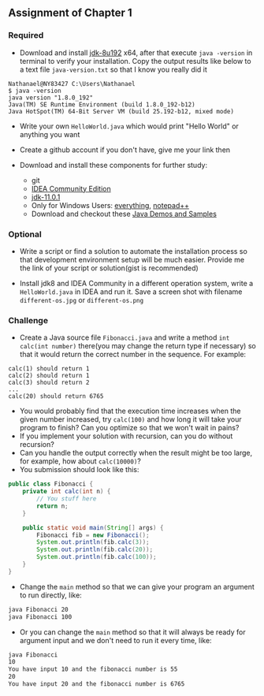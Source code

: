 ## Assignment of Chapter 1

### Required
* Download and install [jdk-8u192](https://www.oracle.com/technetwork/java/javase/downloads/jdk8-downloads-2133151.html) x64,
after that execute `java -version` in terminal to verify your installation.
Copy the output results like below to a text file `java-version.txt` so that I know you really did it
```
Nathanael@NY83427 C:\Users\Nathanael
$ java -version
java version "1.8.0_192"
Java(TM) SE Runtime Environment (build 1.8.0_192-b12)
Java HotSpot(TM) 64-Bit Server VM (build 25.192-b12, mixed mode)
```

* Write your own `HelloWorld.java` which would print "Hello World" or anything you want

* Create a github account if you don't have, give me your link then

* Download and install these components for further study:  
  + git
  + [IDEA Community Edition](https://www.jetbrains.com/idea/download/#section=windows)
  + [jdk-11.0.1](https://www.oracle.com/technetwork/java/javase/downloads/jdk11-downloads-5066655.html)
  + Only for Windows Users: [everything](https://www.voidtools.com/), [notepad++](https://notepad-plus-plus.org/)
  + Download and checkout these [Java Demos and Samples](https://www.oracle.com/technetwork/java/javase/downloads/jdk8-downloads-2133151.html)

### Optional
* Write a script or find a solution to automate the installation process so that development environment
setup will be much easier. Provide me the link of your script or solution(gist is recommended)

* Install jdk8 and IDEA Community in a different operation system, write a `HelloWorld.java` in IDEA and run it.
Save a screen shot with filename `different-os.jpg` or `different-os.png`

### Challenge
* Create a Java source file `Fibonacci.java` and write a method `int calc(int number)` there(you may
change the return type if necessary) so that it would return the correct number in the sequence. For example:
```
calc(1) should return 1
calc(2) should return 1
calc(3) should return 2
...
calc(20) should return 6765
```
* You would probably find that the execution time increases when the given number increased, try `calc(100)` and how long it will
take your program to finish? Can you optimize so that we won't wait in pains?
* If you implement your solution with recursion, can you do without recursion?
* Can you handle the output correctly when the result might be too large, for example, how about `calc(10000)`?
* You submission should look like this:
```java
public class Fibonacci {
    private int calc(int n) {
        // You stuff here
        return n;
    }

    public static void main(String[] args) {
        Fibonacci fib = new Fibonacci();
        System.out.println(fib.calc(3));
        System.out.println(fib.calc(20));
        System.out.println(fib.calc(100));
    }
}
```
* Change the `main` method so that we can give your program an argument to run directly, like:
```cmd
java Fibonacci 20
java Fibonacci 100
```
* Or you can change the `main` method so that it will always be ready for argument input and we don't need to run it every time, like:
```cmd
java Fibonacci
10
You have input 10 and the fibonacci number is 55
20
You have input 20 and the fibonacci number is 6765
```
